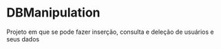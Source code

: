 # DBManipulation
Projeto em que se pode fazer inserção, consulta e deleção de usuários e seus dados

